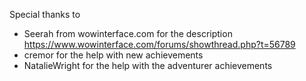 Special thanks to
* Seerah from wowinterface.com for the description https://www.wowinterface.com/forums/showthread.php?t=56789
* cremor for the help with new achievements
* NatalieWright for the help with the adventurer achievements
